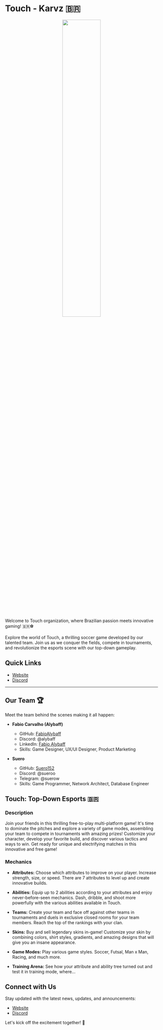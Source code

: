 # Touch - Karvz 🇧🇷

<p align="center" width="100%">
<img  width="50%" src="https://github.com/touch-karvz/.github/assets/62967229/f55e3462-c001-41e1-97f1-8eeb364fbd2f" />
<p/>

Welcome to Touch organization, where Brazilian passion meets innovative gaming! 🇧🇷⚽

Explore the world of Touch, a thrilling soccer game developed by our talented team. Join us as we conquer the fields, compete in tournaments, and revolutionize the esports scene with our top-down gameplay.

## Quick Links
- [Website](https://touchesports.com/)
- [Discord](https://discord.gg/P39BcnfPtz)

<hr/>

## Our Team 🏆
Meet the team behind the scenes making it all happen:

- **Fabio Carvalho (Alybaff)**
  - GitHub: [FabioAlybaff](https://github.com/FabioAlybaff)
  - Discord: @alybaff
  - LinkedIn: [Fabio Alybaff](https://www.linkedin.com/in/fabioalybaff/)
  - Skills: Game Designer, UX/UI Designer, Product Marketing
  
- **Suero**
  - GitHub: [Suero152](https://github.com/Suero152)
  - Discord: @sueroo
  - Telegram: @suerow
  - Skills: Game Programmer, Network Architect, Database Engineer

## Touch: Top-Down Esports 🇧🇷

### Description
Join your friends in this thrilling free-to-play multi-platform game! It's time to dominate the pitches and explore a variety of game modes, assembling your team to compete in tournaments with amazing prizes! Customize your character, develop your favorite build, and discover various tactics and ways to win. Get ready for unique and electrifying matches in this innovative and free game!

### Mechanics

- **Attributes:** Choose which attributes to improve on your player. Increase strength, size, or speed. There are 7 attributes to level up and create innovative builds.
  
- **Abilities:** Equip up to 2 abilities according to your attributes and enjoy never-before-seen mechanics. Dash, dribble, and shoot more powerfully with the various abilities available in Touch.
  
- **Teams:** Create your team and face off against other teams in tournaments and duels in exclusive closed rooms for your team members. Reach the top of the rankings with your clan.
  
- **Skins:** Buy and sell legendary skins in-game! Customize your skin by combining colors, shirt styles, gradients, and amazing designs that will give you an insane appearance.
  
- **Game Modes:** Play various game styles. Soccer, Futsal, Man x Man, Racing, and much more.
  
- **Training Arena:** See how your attribute and ability tree turned out and test it in training mode, where...

## Connect with Us

Stay updated with the latest news, updates, and announcements:

- [Website](https://touchesports.com/)
- [Discord](https://discord.gg/P39BcnfPtz)

Let's kick off the excitement together! 🚀
